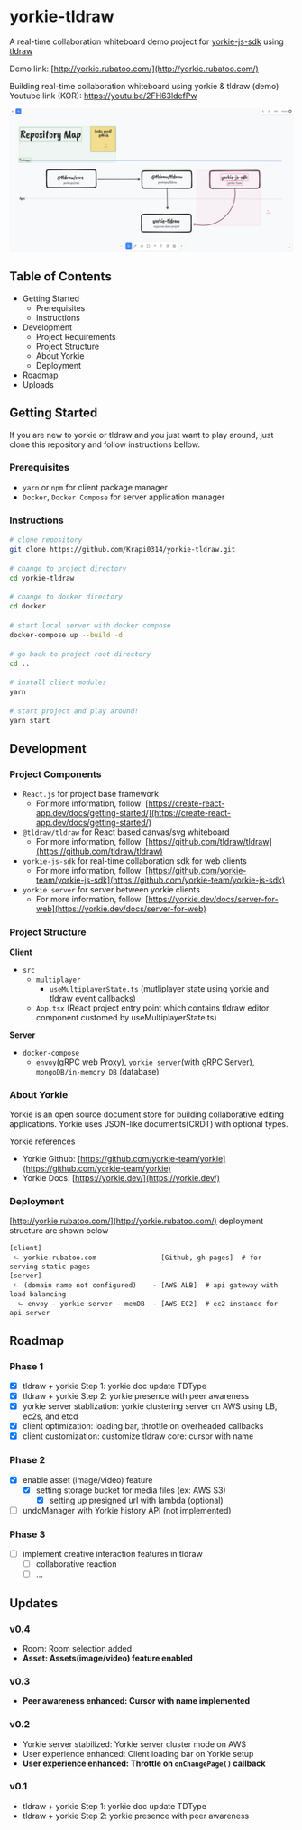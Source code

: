 # yorkie-tldraw

A real-time collaboration whiteboard demo project for [yorkie-js-sdk](https://github.com/yorkie-team/yorkie-js-sdk) using [tldraw](https://github.com/tldraw/tldraw)

Demo link: [http://yorkie.rubatoo.com/](http://yorkie.rubatoo.com/)

Building real-time collaboration whiteboard using yorkie & tldraw (demo) Youtube link (KOR): https://youtu.be/2FH63ldefPw

![yorkie-tldraw screenshot](./screenshot/screenshot.png)

## Table of Contents

- Getting Started
    - Prerequisites
    - Instructions
- Development
    - Project Requirements
    - Project Structure
    - About Yorkie
    - Deployment
- Roadmap
- Uploads

## Getting Started

If you are new to yorkie or tldraw and you just want to play around, just clone this repository and follow instructions bellow.

### Prerequisites

- `yarn` or `npm` for client package manager
- `Docker`, `Docker Compose` for server application manager

### Instructions

```bash
# clone repository
git clone https://github.com/Krapi0314/yorkie-tldraw.git

# change to project directory 
cd yorkie-tldraw

# change to docker directory
cd docker

# start local server with docker compose
docker-compose up --build -d

# go back to project root directory
cd ..

# install client modules
yarn

# start project and play around!
yarn start
```

## Development

### Project Components

- `React.js` for project base framework
    - For more information, follow: [https://create-react-app.dev/docs/getting-started/](https://create-react-app.dev/docs/getting-started/)
- `@tldraw/tldraw` for React based canvas/svg whiteboard
    - For more information, follow: [https://github.com/tldraw/tldraw](https://github.com/tldraw/tldraw)
- `yorkie-js-sdk` for real-time collaboration sdk for web clients
    - For more information, follow: [https://github.com/yorkie-team/yorkie-js-sdk](https://github.com/yorkie-team/yorkie-js-sdk)
- `yorkie server` for server between yorkie clients
    - For more information, follow: [https://yorkie.dev/docs/server-for-web](https://yorkie.dev/docs/server-for-web)

### Project Structure

**Client**

- `src`
    - `multiplayer`
        - `useMultiplayerState.ts` (mutliplayer state using yorkie and tldraw event callbacks)
    - `App.tsx` (React project entry point which contains tldraw editor component customed by useMultiplayerState.ts)

**Server**

- `docker-compose`
    - `envoy`(gRPC web Proxy), `yorkie server`(with gRPC Server), `mongoDB/in-memory DB` (database)

### About Yorkie

Yorkie is an open source document store for building collaborative editing applications. Yorkie uses JSON-like documents(CRDT) with optional types.

Yorkie references

- Yorkie Github: [https://github.com/yorkie-team/yorkie](https://github.com/yorkie-team/yorkie)
- Yorkie Docs: [https://yorkie.dev/](https://yorkie.dev/)

### Deployment

[http://yorkie.rubatoo.com/](http://yorkie.rubatoo.com/) deployment structure are shown below

```
[client]
 ㄴ yorkie.rubatoo.com              - [Github, gh-pages]  # for serving static pages
[server] 
 ㄴ (domain name not configured)    - [AWS ALB]  # api gateway with load balancing
  ㄴ envoy - yorkie server - memDB  - [AWS EC2]  # ec2 instance for api server
```

## Roadmap

### **Phase 1**

- [x]  tldraw + yorkie Step 1: yorkie doc update TDType
- [x]  tldraw + yorkie Step 2: yorkie presence with peer awareness
- [x]  yorkie server stablization: yorkie clustering server on AWS using LB, ec2s, and etcd
- [x]  client optimization: loading bar, throttle on overheaded callbacks
- [x]  client customization: customize tldraw core: cursor with name

### **Phase 2**

- [x]  enable asset (image/video) feature
    - [x]  setting storage bucket for media files (ex: AWS S3)
        - [x]  setting up presigned url with lambda (optional)
- [ ]  undoManager with Yorkie history API (not implemented)

### **Phase 3**

- [ ]  implement creative interaction features in tldraw
    - [ ]  collaborative reaction
    - [ ]  …

## Updates

### **v0.4**
- Room: Room selection added
- **Asset: Assets(image/video) feature enabled**

### **v0.3**
- **Peer awareness enhanced: Cursor with name implemented**

### **v0.2**
- Yorkie server stabilized: Yorkie server cluster mode on AWS
- User experience enhanced: Client loading bar on Yorkie setup
- **User experience enhanced: Throttle on `onChangePage()` callback**

### **v0.1**
- tldraw + yorkie Step 1: yorkie doc update TDType
- tldraw + yorkie Step 2: yorkie presence with peer awareness